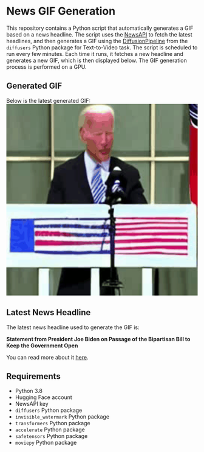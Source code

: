 # News GIF Generation
This repository contains a Python script that automatically generates a GIF based on a news headline. The script uses the [NewsAPI](https://newsapi.org/) to fetch the latest headlines, and then generates a GIF using the [DiffusionPipeline](https://github.com/huggingface/diffusers) from the `diffusers` Python package for Text-to-Video task.
The script is scheduled to run every few minutes. Each time it runs, it fetches a new headline and generates a new GIF, which is then displayed below. The GIF generation process is performed on a GPU.

## Generated GIF
Below is the latest generated GIF:
![Generated GIF](output.gif?raw=true&v=1696232023)

## Latest News Headline
The latest news headline used to generate the GIF is:

**Statement from President Joe Biden on Passage of the Bipartisan Bill to Keep the Government Open**

You can read more about it [here](https://www.whitehouse.gov/briefing-room/statements-releases/2023/09/30/statement-from-president-joe-biden-on-passage-of-the-bipartisan-bill-to-keep-the-government-open/).

## Requirements
- Python 3.8
- Hugging Face account
- NewsAPI key
- `diffusers` Python package
- `invisible_watermark` Python package
- `transformers` Python package
- `accelerate` Python package
- `safetensors` Python package
- `moviepy` Python package

